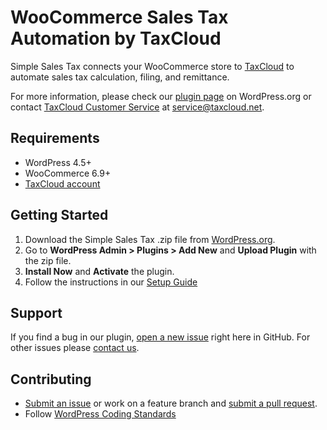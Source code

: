 # WooCommerce Sales Tax Automation by TaxCloud

Simple Sales Tax connects your WooCommerce store to [TaxCloud](https://taxcloud.com) to automate sales tax calculation, filing, and remittance.

For more information, please check our [plugin page](https://wordpress.org/plugins/simple-sales-tax/) on WordPress.org or contact [TaxCloud Customer Service](https://support.taxcloud.com) at service@taxcloud.net.

## Requirements

- WordPress 4.5+
- WooCommerce 6.9+
- [TaxCloud account](https://app.taxcloud.com/register)

## Getting Started

1. Download the Simple Sales Tax .zip file from [WordPress.org](https://wordpress.org/plugins/simple-sales-tax/).
2. Go to **WordPress Admin > Plugins > Add New** and **Upload Plugin** with the zip file.
3. **Install Now** and **Activate** the plugin.
4. Follow the instructions in our [Setup Guide](https://wordpress.org/plugins/simple-sales-tax/#installation)

## Support

If you find a bug in our plugin, [open a new issue](https://github.com/FedTax/simplesalestax/issues/new) right here in GitHub. For other issues please [contact us](https://taxcloud.com/contact-us/).

## Contributing

* [Submit an issue](https://github.com/FedTax/simplesalestax/issues/new) or work on a feature branch and [submit a pull request](https://github.com/FedTax/simplesalestax/compare).
* Follow [WordPress Coding Standards](http://codex.wordpress.org/WordPress_Coding_Standards)
